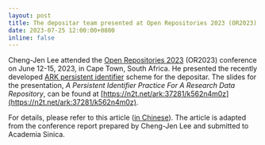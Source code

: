 ```yaml
---
layout: post
title: The depositar team presented at Open Repositories 2023 (OR2023)
date: 2023-07-25 12:00:00+0800
inline: false
---
```


Cheng-Jen Lee attended the [Open Repositories 2023](https://or2023.openrepositories.org/) (OR2023) conference on June 12-15, 2023, in Cape Town, South Africa. He presented the recently developed [ARK persistent identifier](https://docs.depositar.io/en/stable/user-guide.html#ark-identifier) scheme for the depositar. The slides for the presentation, _A Persistent Identifier Practice For A Research Data Repository_, can be found at [https://n2t.net/ark:37281/k562n4m0z](https://n2t.net/ark:37281/k562n4m0z).

For details, please refer to this article ([in Chinese](/zh-tw/news/230725_1/)). The article is adapted from the conference report  prepared by Cheng-Jen Lee and submitted to Academia Sinica.
